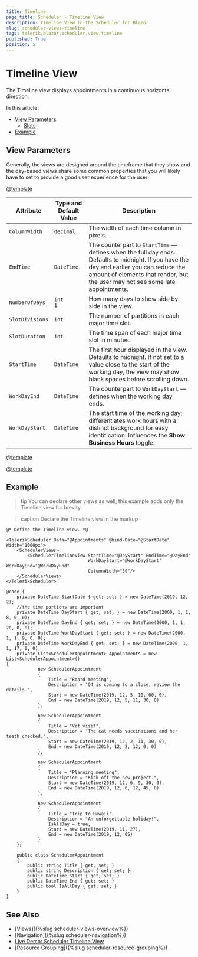 ```yaml
---
title: Timeline
page_title: Scheduler - Timeline View
description: Timeline View in the Scheduler for Blazor.
slug: scheduler-views-timeline
tags: telerik,blazor,scheduler,view,timeline
published: True
position: 5
---
```


# Timeline View

The Timeline view displays appointments in a continuous horizontal direction.

In this article:

* [View Parameters](#view-parameters)
	* [Slots](#slots)
* [Example](#example)

## View Parameters

Generally, the views are designed around the timeframe that they show and the day-based views share some common properties that you will likely have to set to provide a good user experience for the user:

@[template](/_contentTemplates/common/parameters-table-styles.md#table-layout)

| Attribute | Type and Default Value | Description |
|----------|----------|----------|
| `ColumnWidth` | `decimal` | The width of each time column in pixels.
| `EndTime` | `DateTime` | The counterpart to `StartTime` &mdash; defines when the full day ends. Defaults to midnight. If you have the day end earlier you can reduce the amount of elements that render, but the user may not see some late appointments.
| `NumberOfDays` | `int` <br/> `1` | How many days to show side by side in the view.
| `SlotDivisions` |`int` | The number of partitions in each major time slot.
| `SlotDuration` | `int` | The time span of each major time slot in minutes.
| `StartTime` | `DateTime` | The first hour displayed in the view. Defaults to midnight. If not set to a value close to the start of the working day, the view may show blank spaces before scrolling down.
|`WorkDayEnd` | `DateTime` | The counterpart to `WorkDayStart` &mdash; defines when the working day ends.
| `WorkDayStart` | `DateTime` | The start time of the working day; differentiates work hours with a distinct background for easy identification. Influences the **Show Business Hours** toggle.

@[template](/_contentTemplates/scheduler/views.md#visible-times-tip)

@[template](/_contentTemplates/scheduler/views.md#day-slots-explanation)

## Example

>tip You can declare other views as well, this example adds only the Тimeline view for brevity.

>caption Declare the Timeline view in the markup

````CSHTML
@* Define the Timeline view. *@

<TelerikScheduler Data="@Appointments" @bind-Date="@StartDate" Width="1000px">
    <SchedulerViews>
        <SchedulerTimelineView StartTime="@DayStart" EndTime="@DayEnd"
                               WorkDayStart="@WorkDayStart" WorkDayEnd="@WorkDayEnd" 
                               ColumnWidth="50"/>
    </SchedulerViews>
</TelerikScheduler>

@code {
    private DateTime StartDate { get; set; } = new DateTime(2019, 12, 2);
    //the time portions are important
    private DateTime DayStart { get; set; } = new DateTime(2000, 1, 1, 8, 0, 0);
    private DateTime DayEnd { get; set; } = new DateTime(2000, 1, 1, 20, 0, 0);
    private DateTime WorkDayStart { get; set; } = new DateTime(2000, 1, 1, 9, 0, 0);
    private DateTime WorkDayEnd { get; set; } = new DateTime(2000, 1, 1, 17, 0, 0);
    private List<SchedulerAppointment> Appointments = new List<SchedulerAppointment>()
{
            new SchedulerAppointment
            {
                Title = "Board meeting",
                Description = "Q4 is coming to a close, review the details.",
                Start = new DateTime(2019, 12, 5, 10, 00, 0),
                End = new DateTime(2019, 12, 5, 11, 30, 0)
            },

            new SchedulerAppointment
            {
                Title = "Vet visit",
                Description = "The cat needs vaccinations and her teeth checked.",
                Start = new DateTime(2019, 12, 2, 11, 30, 0),
                End = new DateTime(2019, 12, 2, 12, 0, 0)
            },

            new SchedulerAppointment
            {
                Title = "Planning meeting",
                Description = "Kick off the new project.",
                Start = new DateTime(2019, 12, 6, 9, 30, 0),
                End = new DateTime(2019, 12, 6, 12, 45, 0)
            },

            new SchedulerAppointment
            {
                Title = "Trip to Hawaii",
                Description = "An unforgettable holiday!",
                IsAllDay = true,
                Start = new DateTime(2019, 11, 27),
                End = new DateTime(2019, 12, 05)
            }
    };

    public class SchedulerAppointment
    {
        public string Title { get; set; }
        public string Description { get; set; }
        public DateTime Start { get; set; }
        public DateTime End { get; set; }
        public bool IsAllDay { get; set; }
    }
}
````

## See Also

* [Views]({%slug scheduler-views-overview%})
* [Navigation]({%slug scheduler-navigation%})
* [Live Demo: Scheduler Timeline View](https://demos.telerik.com/blazor-ui/scheduler/timeline-view)
* [Resource Grouping]({%slug scheduler-resource-grouping%})

